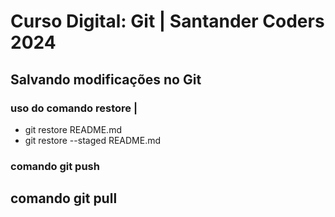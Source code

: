 # Curso Digital: Git | Santander Coders 2024

## Salvando modificações no Git

### uso do comando restore | 
* git restore README.md
* git restore --staged README.md

### comando git push

## comando git pull 
